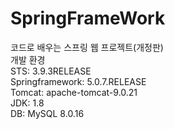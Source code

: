 # SpringFrameWork
코드로 배우는 스프링 웹 프로젝트(개정판)</br>
개발 환경</br>
STS: 3.9.3RELEASE</br>
Springframework: 5.0.7.RELEASE</br>
Tomcat: apache-tomcat-9.0.21</br>
JDK: 1.8</br>
DB: MySQL 8.0.16
